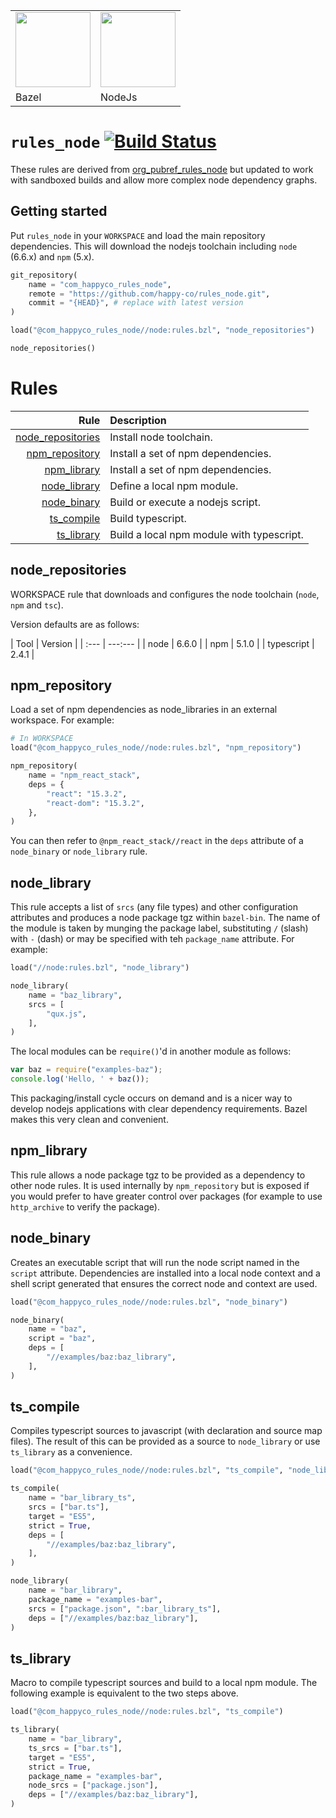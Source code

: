 <table><tr>
<td><img src="https://github.com/pubref/rules_protobuf/blob/master/images/bazel.png" width="120"/></td>
<td><img src="https://nodejs.org/static/images/logo.svg" width="120"/></td>
</tr><tr>
<td>Bazel</td>
<td>NodeJs</td>
</tr></table>

# `rules_node` [![Build Status](https://travis-ci.org/happy-co/rules_node.svg?branch=master)](https://travis-ci.org/happy-co/rules_node)

These rules are derived from [org_pubref_rules_node](https://github.com/pubref/rules_node) but updated to work with sandboxed builds and allow more complex node dependency graphs.

## Getting started
Put `rules_node` in your `WORKSPACE` and load the main repository
dependencies.  This will download the nodejs toolchain including
`node` (6.6.x) and `npm` (5.x).

```python
git_repository(
    name = "com_happyco_rules_node",
    remote = "https://github.com/happy-co/rules_node.git",
    commit = "{HEAD}", # replace with latest version
)

load("@com_happyco_rules_node//node:rules.bzl", "node_repositories")

node_repositories()
```

# Rules

| Rule | Description |
| ---: | :---------- |
| [node_repositories](#node_repositories) | Install node toolchain. |
| [npm_repository](#npm_repository) | Install a set of npm dependencies. |
| [npm_library](#npm_library) | Install a set of npm dependencies. |
| [node_library](#node_library) | Define a local npm module. |
| [node_binary](#node_binary) | Build or execute a nodejs script. |
| [ts_compile](#ts_compile) | Build typescript. |
| [ts_library](#ts_library) | Build a local npm module with typescript. |


## node_repositories

WORKSPACE rule that downloads and configures the node toolchain
(`node`, `npm` and `tsc`).

Version defaults are as follows:

| Tool | Version |
| :--- | ---:--- |
| node | 6.6.0 |
| npm | 5.1.0 |
| typescript | 2.4.1 |

## npm_repository

Load a set of npm dependencies as node_libraries in an external workspace.
For example:

```python
# In WORKSPACE
load("@com_happyco_rules_node//node:rules.bzl", "npm_repository")

npm_repository(
    name = "npm_react_stack",
    deps = {
        "react": "15.3.2",
        "react-dom": "15.3.2",
    },
)
```

You can then refer to `@npm_react_stack//react` in the `deps`
attribute of a `node_binary` or `node_library` rule.

## node_library

This rule accepts a list of `srcs` (any file types) and other configuration
attributes and produces a node package tgz within `bazel-bin`.  The name of the
module is taken by munging the package label, substituting `/` (slash) with `-`
(dash) or may be specified with teh `package_name` attribute. For example:

```python
load("//node:rules.bzl", "node_library")

node_library(
    name = "baz_library",
    srcs = [
        "qux.js",
    ],
)
```

The local modules can be `require()`'d in another module as follows:

```js
var baz = require("examples-baz");
console.log('Hello, ' + baz());
```

This packaging/install cycle occurs on demand and is a nicer way to
develop nodejs applications with clear dependency requirements.  Bazel
makes this very clean and convenient.

## npm_library

This rule allows a node package tgz to be provided as a dependency to
other node rules. It is used internally by `npm_repository` but is exposed
if you would prefer to have greater control over packages (for example to
use `http_archive` to verify the package).

## node_binary

Creates an executable script that will run the node script named in the
`script` attribute. Dependencies are installed into a local node context and
a shell script generated that ensures the correct node and context are used.

```python
load("@com_happyco_rules_node//node:rules.bzl", "node_binary")

node_binary(
    name = "baz",
    script = "baz",
    deps = [
        "//examples/baz:baz_library",
    ],
)
```

## ts_compile

Compiles typescript sources to javascript (with declaration and source map files).
The result of this can be provided as a source to `node_library` or use
`ts_library` as a convenience.

```python
load("@com_happyco_rules_node//node:rules.bzl", "ts_compile", "node_library")

ts_compile(
    name = "bar_library_ts",
    srcs = ["bar.ts"],
    target = "ES5",
    strict = True,
    deps = [
        "//examples/baz:baz_library",
    ],
)

node_library(
    name = "bar_library",
    package_name = "examples-bar",
    srcs = ["package.json", ":bar_library_ts"],
    deps = ["//examples/baz:baz_library"],
)
```

## ts_library

Macro to compile typescript sources and build to a local npm module.
The following example is equivalent to the two steps above.

```python
load("@com_happyco_rules_node//node:rules.bzl", "ts_compile")

ts_library(
    name = "bar_library",
    ts_srcs = ["bar.ts"],
    target = "ES5",
    strict = True,
    package_name = "examples-bar",
    node_srcs = ["package.json"],
    deps = ["//examples/baz:baz_library"],
)
```
